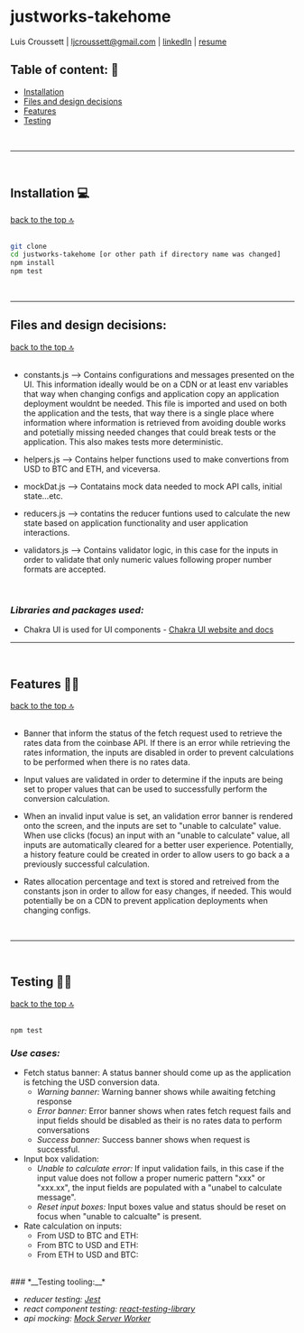 # justworks-takehome

Luis Croussett | [ljcroussett@gmail.com][email-ref] | [linkedIn][linkedin-ref] | [resume][resume-ref]

[email-ref]: mailto:ljcroussett@gmail.com
[linkedin-ref]: https://www.linkedin.com/in/luiscroussett/
[resume-ref]: https://drive.google.com/file/d/1Aum4vK_ROVSc1tCgKa7Gnn5d_BmCraSh/view?usp=sharing


<a id="top"></a>
## Table of content: 📖
- [Installation](#item-one)
- [Files and design decisions](#item-two)
- [Features](#item-three)
- [Testing](#item-four)

<br>

---
<a id="item-one"></a>
<br> 

## Installation :computer:  
[back to the top 🔝](#top)  
<br>  

``` bash
git clone
cd justworks-takehome [or other path if directory name was changed]
npm install
npm test
```

<br>

---

<a id="item-two"></a>

## Files and design decisions:
[back to the top 🔝](#top)  
<br>

* constants.js    --> Contains configurations and messages presented on the UI. This information ideally would be on a CDN or at least env variables that way when changing configs and application copy an application deployment wouldnt be needed. This file is imported and used on both the application and the tests, that way there is a single place where information where information is retrieved from avoiding double works and potetially missing needed changes that could break tests or the application. This also makes tests more deterministic.

* helpers.js  --> Contains helper functions used to make convertions from USD to BTC and ETH, and viceversa. 

* mockDat.js --> Contatains mock data needed to mock API calls, initial state...etc. 

* reducers.js --> contatins the reducer funtions used to calculate the new state based on application functionality and user application interactions. 

* validators.js --> Contains validator logic, in this case for the inputs in order to validate that only numeric values following proper number formats are accepted.

<br>

### *__Libraries and packages used:__*

* Chakra UI is used for UI components - [Chakra UI website and docs][chakra-ui]

[chakra-ui]: https://chakra-ui.com/



---

<br>
<a id="item-three"></a>

## Features  🧑‍💻
[back to the top 🔝](#top)  
<br>

* Banner that inform the status of the fetch request used to retrieve the rates data from the coinbase API. If there is an error while retrieving the rates information, the inputs are disabled in order to prevent calculations to be performed when there is no rates data.  

* Input values are validated in order to determine if the inputs are being set to proper values that can be used to successfully perform the conversion calculation.  

* When an invalid input value is set, an validation error banner is rendered onto the screen, and the inputs are set to "unable to calculate" value. When use clicks (focus) an input with an "unable to calculate" value, all inputs are automatically cleared for a better user experience. Potentially, a history feature could be created in order to allow users to go back a a previously successful calculation.  

* Rates allocation percentage and text is stored and retreived from the constants json in order to allow for easy changes, if needed. This would potentially be on a CDN to prevent application deployments when changing configs.  

<br> 

---

<br>
<a id="item-four"></a>

## Testing 🧑‍🔬
[back to the top 🔝](#top)  
<br>
```basg
npm test
```

### *__Use cases:__*
* Fetch status banner: A status banner should come up as the application is fetching the USD conversion data.
  * _Warning banner:_ Warning banner shows while awaiting fetching response 
  * _Error banner:_  Error banner shows when rates fetch request fails and input fields should be disabled as their is no rates data to perform conversations  
  * _Success banner:_ Success banner shows when request is successful.
* Input box validation:
  * _Unable to calculate error:_ If input validation fails, in this case if the input value does not follow a proper numeric pattern "xxx" or "xxx.xx", the input fields are populated with a "unabel to calculate message".
  * _Reset input boxes:_  Input boxes value and status should be reset on focus when "unable to calcualte" is present. 
* Rate calculation on inputs:
  * From USD to BTC and ETH:
  * From BTC to USD and ETH:
  * From ETH to USD and BTC:  
<br/>
### *__Testing tooling:__*

* *_reducer testing:_* [_Jest_][jest-url]
* *_react component testing:_* [_react-testing-library_][rtl-url]
* *_api mocking:_* [_Mock Server Worker_][msw-url]

  
[jest-url]: https://www.npmjs.com/package/jest
[rtl-url]: https://www.npmjs.com/package/@testing-library/react
[msw-url]: https://www.npmjs.com/package/msw

<br/>

